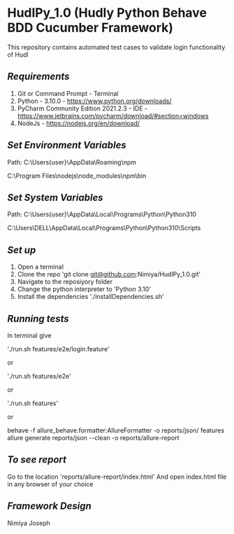 # HudlPy_1.0 (Hudly Python Behave BDD Cucumber Framework)

This repository contains automated test cases to validate login functionality of Hudl

## *Requirements*

1. Git or Command Prompt - Terminal
2. Python - 3.10.0 - https://www.python.org/downloads/
3. PyCharm Community Edition 2021.2.3 - IDE - https://www.jetbrains.com/pycharm/download/#section=windows
4. NodeJs - https://nodejs.org/en/download/

## *Set Environment Variables*

Path:
C:\Users\{user}\AppData\Roaming\npm

C:\Program Files\nodejs\node_modules\npm\bin


## *Set System Variables*

Path:
C:\Users\{user}\AppData\Local\Programs\Python\Python310

C:\Users\DELL\AppData\Local\Programs\Python\Python310\Scripts


## *Set up*

1. Open a terminal
2. Clone the repo 'git clone git@github.com:Nimiya/HudlPy_1.0.git'
3. Navigate to the reposiyory folder
4. Change the python interpreter to 'Python 3.10'
5. Install the dependencies './installDependencies.sh'

## *Running tests*

In terminal give

'./run.sh features/e2e/login.feature'

or 

'./run.sh features/e2e'

or

'./run.sh features'

or 

behave -f allure_behave.formatter:AllureFormatter -o reports/json/ features
allure generate reports/json --clean -o reports/allure-report

## *To see report*

Go to the location 'reports/allure-report/index.html'
And open index.html file in any browser of your choice

## *Framework Design*

Nimiya Joseph


